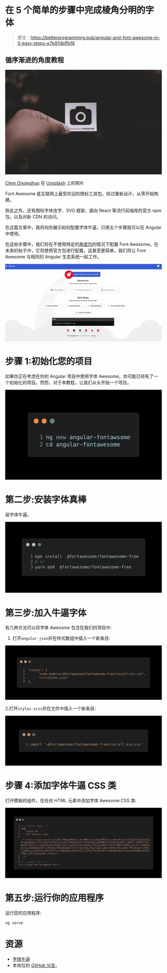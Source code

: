 # 在 5 个简单的步骤中完成棱角分明的字体

> 原文：<https://betterprogramming.pub/angular-and-font-awesome-in-5-easy-steps-e7b97dbffb16>

## 循序渐进的角度教程

![](img/4eebd06418b0034acd7542885238ea0f.png)

[Clem Onojeghuo](https://unsplash.com/@clemono2?utm_source=unsplash&utm_medium=referral&utm_content=creditCopyText) 在 [Unsplash](https://unsplash.com/search/photos/icon?utm_source=unsplash&utm_medium=referral&utm_content=creditCopyText) 上的照片

Font Awesome 是互联网上最受欢迎的图标工具包，经过重新设计，从零开始构建。

除此之外，还有图标字体连字、SVG 框架、面向 React 等流行前端库的官方 npm 包，以及对新 CDN 的访问。

在这篇文章中，我将向你展示如何配置字体牛逼，只用五个步骤就可以在 Angular 中使用。

在这些步骤中，我们将在不使用特定的[角度包](https://github.com/FortAwesome/angular-fontawesome)的情况下配置 Font Awesome。在未来的帖子中，它将使用官方包进行配置，这甚至更简单，我们将让 Font Awesome 与相同的 Angular 生态系统一起工作。

![](img/89ec41d8a00655fb53b1bcc6a91155ef.png)

# 步骤 1:初始化您的项目

如果你正在考虑在你的 Angular 项目中使用字体 Awesome，你可能已经有了一个初始化的项目。然而，对于本教程，让我们从头开始一个项目。

![](img/8564536738d130c9f1680e272b056d9d.png)

# 第二步:安装字体真棒

装字体牛逼。

![](img/bbd9b8535acdc85f8b58213a47001079.png)

# 第三步:加入牛逼字体

有几种方法可以将字体 Awesome 包含在我们的项目中:

1.  打开`angular.json`并在样式数组中插入一个新条目:

![](img/e360232870b6b272dfcdfdfbbc01c22a.png)

2.打开`styles.scss`并在文件中插入一个新条目:

![](img/7c8c676df6725ecec18fdee2c50511b8.png)

# 步骤 4:添加字体牛逼 CSS 类

打开模板的组件，在任何 HTML 元素中添加字体 Awesome CSS 类:

![](img/a118390511cca11cd450b615c856a918.png)

# 第五步:运行你的应用程序

运行您的应用程序:

```
ng serve
```

# 资源

*   [字体牛逼](https://github.com/FortAwesome/Font-Awesome)
*   本岗位的 [GitHub 分支](https://github.com/Caballerog/angular-fontawesome-1)。